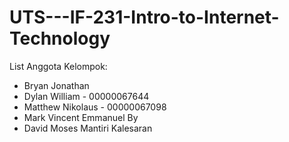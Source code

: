 # UTS---IF-231-Intro-to-Internet-Technology
List Anggota Kelompok:
- Bryan Jonathan
- Dylan William - 00000067644
- Matthew Nikolaus - 00000067098
- Mark Vincent Emmanuel By
- David Moses Mantiri Kalesaran
